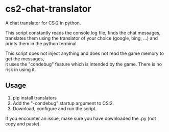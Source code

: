 # cs2-chat-translator
A chat translator for CS:2 in python.  

This script constantly reads the console.log file, finds the chat messages,  
translates them using the translator of your choice (google, bing, ...) and prints them in the python terminal. 

This script does not inject anything and does not read the game memory to get the messages,  
it uses the "condebug" feature which is intended by the game. There is no risk in using it.

## Usage
1) pip install translators
2) Add the "-condebug" startup argument to CS:2.
3) Download, configure and run the script.

If you encounter an issue,  make sure you have downloaded the .py (not copy and paste).

